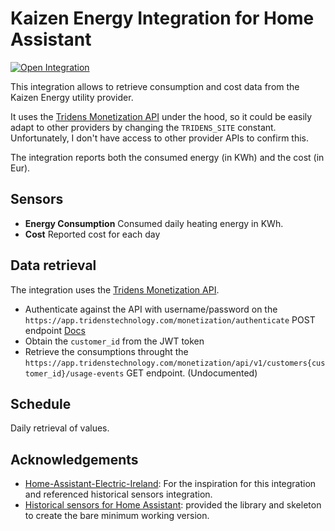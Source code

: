 # Kaizen Energy Integration for Home Assistant

[![Open Integration](https://my.home-assistant.io/badges/hacs_repository.svg)](https://my.home-assistant.io/redirect/hacs_repository/?owner=olaldiko&repository=homeassistant-kaizen-energy&category=integration)

This integration allows to retrieve consumption and cost data from the Kaizen Energy utility provider.

It uses the [Tridens Monetization API](https://tridenstechnology.com/monetization-api-docs/) under the hood, so it could be easily adapt to other providers by changing the `TRIDENS_SITE` constant. Unfortunately, I don't have access to other provider APIs to confirm this.

The integration reports both the consumed energy (in KWh) and the cost (in Eur).

## Sensors

- **Energy Consumption** Consumed daily heating energy in KWh.
- **Cost** Reported cost for each day

## Data retrieval

The integration uses the [Tridens Monetization API](https://tridenstechnology.com/monetization-api-docs/).

- Authenticate against the API with username/password on the `https://app.tridenstechnology.com/monetization/authenticate` POST endpoint [Docs](https://tridenstechnology.com/monetization-api-docs/)
- Obtain the `customer_id` from the JWT token
- Retrieve the consumptions throught the `https://app.tridenstechnology.com/monetization/api/v1/customers{customer_id}/usage-events` GET endpoint. (Undocumented)

## Schedule

Daily retrieval of values.

## Acknowledgements

- [Home-Assistant-Electric-Ireland](https://github.com/barreeeiroo/Home-Assistant-Electric-Ireland): For the inspiration for this integration and referenced historical sensors integration.
- [Historical sensors for Home Assistant](https://github.com/ldotlopez/ha-historical-sensor): provided the library and
  skeleton to create the bare minimum working version.
